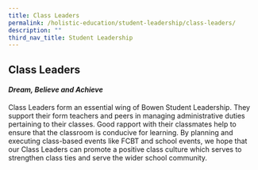 ```yaml
---
title: Class Leaders
permalink: /holistic-education/student-leadership/class-leaders/
description: ""
third_nav_title: Student Leadership
---
```


## Class Leaders 
#### *Dream, Believe and Achieve*

Class Leaders form an essential wing of Bowen Student Leadership. They support their form teachers and peers in managing administrative duties pertaining to their classes. Good rapport with their classmates help to ensure that the classroom is conducive for learning. By planning and executing class-based events like FCBT and school events, we hope that our Class Leaders can promote a positive class culture which serves to strengthen class ties and serve the wider school community.